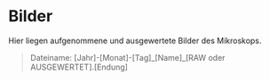 # Bilder

Hier liegen aufgenommene und ausgewertete Bilder des Mikroskops.
> Dateiname: \[Jahr]-\[Monat]-\[Tag]\_\[Name]\_\[RAW oder AUSGEWERTET].\[Endung] 
